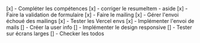 [x] - Compléter les compétences
[x] - corriger le resumeItem - aside
[x] - Faire la validation de formulaire
[x] - Faire le mailing
[x] - Gérer l'envoi échoué des mailings
[x] - Tester les Vercel envs
[x] - Implémenter l'envoi de mails
[] - Créer la user info
[] - Implémenter le design responsive
[] - Tester sur écrans larges
[] - Checker les todos
